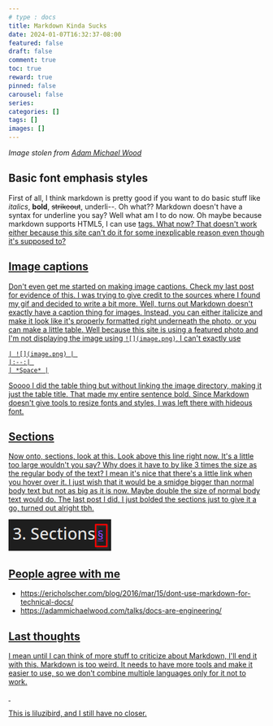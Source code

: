 ```yaml
---
# type : docs
title: Markdown Kinda Sucks
date: 2024-01-07T16:32:37-08:00
featured: false
draft: false
comment: true
toc: true
reward: true
pinned: false
carousel: false
series:
categories: []
tags: []
images: []
---
```

*Image stolen from [Adam Michael Wood](https://adammichaelwood.com/talks/docs-are-engineering/)*

## Basic font emphasis styles
First of all, I think markdown is pretty good if you want to do basic stuff like *italics*, **bold**, ~~strikeout~~, underli--. Oh what?? Markdown doesn't have a syntax for underline you say? Well what am I to do now. Oh maybe because markdown supports HTML5, I can use <u> tags. What now? That doesn't work either because this site can't do it for some inexplicable reason even though it's supposed to?

## Image captions
Don't even get me started on making image captions. Check my last post for evidence of this. I was trying to give credit to the sources where I found my gif and decided to write a bit more. Well, turns out Markdown doesn't exactly have a caption thing for images. Instead, you can either italicize and make it look like it's properly formatted right underneath the photo, or you can make a little table. Well because this site is using a [featured photo](https://hbs.razonyang.com/v1/en/docs/content/#featured-images-selection-order) and I'm not displaying the image using ```![](image.png)```, I can't exactly use

```
| ![](image.png) | 
|:--:| 
| *Space* |
```
Soooo I did the table thing but without linking the image directory, making it just the table title. That made my entire sentence bold. Since Markdown doesn't give tools to resize fonts and styles, I was left there with hideous font.


## Sections
Now onto, sections, look at this. Look above this line right now. It's a little too large wouldn't you say? Why does it have to by like 3 times the size as the regular body of the text? I mean it's nice that there's a little link when you hover over it. I just wish that it would be a smidge bigger than normal body text but not as big as it is now. Maybe double the size of normal body text would do. The last post I did, I just bolded the sections just to give it a go, turned out alright tbh.

![Sections Link](image1.png)

## People agree with me
- https://ericholscher.com/blog/2016/mar/15/dont-use-markdown-for-technical-docs/
- https://adammichaelwood.com/talks/docs-are-engineering/

## Last thoughts
I mean until I can think of more stuff to criticize about Markdown, I'll end it with this. Markdown is too weird. It needs to have more tools and make it easier to use, so we don't combine multiple languages only for it not to work. 

&nbsp;

This is liluzibird, and I still have no closer.